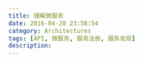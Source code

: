 ```yaml
---
title: 理解微服务
date: 2016-04-20 23:58:54
category: Architectures
tags: [API, 微服务, 服务注册, 服务发现]
description:
---
```

